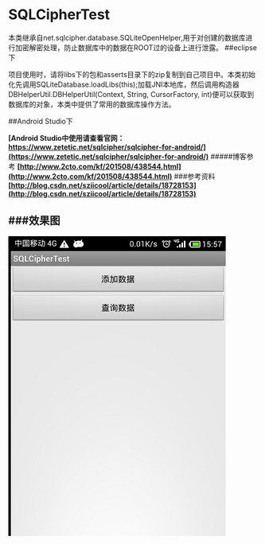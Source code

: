SQLCipherTest
====================================================
本类继承自net.sqlcipher.database.SQLiteOpenHelper,用于对创建的数据库进行加密解密处理，防止数据库中的数据在ROOT过的设备上进行泄露。
##eclipse下


项目使用时，请将libs下的包和asserts目录下的zip复制到自己项目中。本类初始化先调用SQLiteDatabase.loadLibs(this);加载JNI本地库，然后调用构造器DBHelperUtil.DBHelperUtil(Context, String, CursorFactory, int)便可以获取到数据库的对象，本类中提供了常用的数据库操作方法。

##Android Studio下

__[Android Studio中使用请查看官网：https://www.zetetic.net/sqlcipher/sqlcipher-for-android/](https://www.zetetic.net/sqlcipher/sqlcipher-for-android/)__
#####博客参考 __[http://www.2cto.com/kf/201508/438544.html](http://www.2cto.com/kf/201508/438544.html)__
###参考资料
__[http://blog.csdn.net/sziicool/article/details/18728153](http://blog.csdn.net/sziicool/article/details/18728153)__

###效果图
--------------------------------------------------------------------------------------------
![shot](assets/screenshot.png)